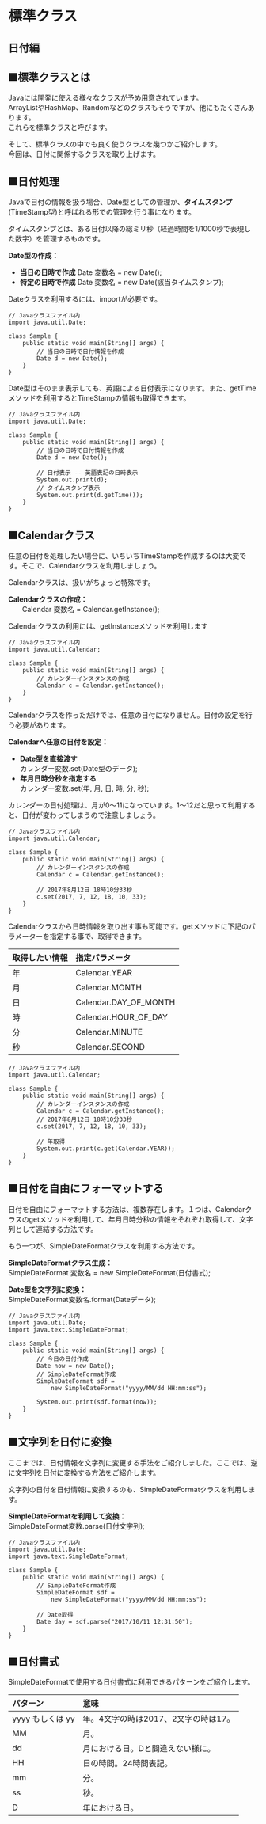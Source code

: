 # 標準クラス
## 日付編

## ■標準クラスとは
Javaには開発に使える様々なクラスが予め用意されています。  
ArrayListやHashMap、Randomなどのクラスもそうですが、他にもたくさんあります。  
これらを標準クラスと呼びます。

そして、標準クラスの中でも良く使うクラスを幾つかご紹介します。  
今回は、日付に関係するクラスを取り上げます。

## ■日付処理
Javaで日付の情報を扱う場合、Date型としての管理か、**タイムスタンプ**(TimeStamp型)と呼ばれる形での管理を行う事になります。

タイムスタンプとは、ある日付以降の総ミリ秒（経過時間を1/1000秒で表現した数字）を管理するものです。

**Date型の作成：**
  * **当日の日時で作成**
  Date 変数名 = new Date();
  * **特定の日時で作成**
  Date 変数名 = new Date(該当タイムスタンプ);

Dateクラスを利用するには、importが必要です。

```
// Javaクラスファイル内
import java.util.Date;

class Sample {
    public static void main(String[] args) {
        // 当日の日時で日付情報を作成
        Date d = new Date();
    }
}
```

Date型はそのまま表示しても、英語による日付表示になります。また、getTimeメソッドを利用するとTimeStampの情報も取得できます。

```
// Javaクラスファイル内
import java.util.Date;

class Sample {
    public static void main(String[] args) {
        // 当日の日時で日付情報を作成
        Date d = new Date();

        // 日付表示 -- 英語表記の日時表示
        System.out.print(d);
        // タイムスタンプ表示
        System.out.print(d.getTime());
    }
}
```

## ■Calendarクラス
任意の日付を処理したい場合に、いちいちTimeStampを作成するのは大変です。そこで、Calendarクラスを利用しましょう。

Calendarクラスは、扱いがちょっと特殊です。

**Calendarクラスの作成：**  
　　Calendar 変数名 = Calendar.getInstance();

Calendarクラスの利用には、getInstanceメソッドを利用します

```
// Javaクラスファイル内
import java.util.Calendar;

class Sample {
    public static void main(String[] args) {
        // カレンダーインスタンスの作成
        Calendar c = Calendar.getInstance();
    }
}

```

Calendarクラスを作っただけでは、任意の日付になりません。日付の設定を行う必要があります。

**Calendarへ任意の日付を設定：**
  * **Date型を直接渡す**  
  カレンダー変数.set(Date型のデータ);
  * **年月日時分秒を指定する**  
  カレンダー変数.set(年, 月, 日, 時, 分, 秒);

カレンダーの日付処理は、月が0～11になっています。1～12だと思って利用すると、日付が変わってしまうので注意しましょう。

```
// Javaクラスファイル内
import java.util.Calendar;

class Sample {
    public static void main(String[] args) {
        // カレンダーインスタンスの作成
        Calendar c = Calendar.getInstance();

        // 2017年8月12日 18時10分33秒
        c.set(2017, 7, 12, 18, 10, 33);
    }
}
```

Calendarクラスから日時情報を取り出す事も可能です。getメソッドに下記のパラメーターを指定する事で、取得できます。

|取得したい情報|指定パラメータ|
|:-|:-|
|年| Calendar.YEAR|
|月|Calendar.MONTH|
|日|Calendar.DAY_OF_MONTH|
|時|Calendar.HOUR_OF_DAY|
|分|Calendar.MINUTE|
|秒|Calendar.SECOND|

```
// Javaクラスファイル内
import java.util.Calendar;

class Sample {
    public static void main(String[] args) {
        // カレンダーインスタンスの作成
        Calendar c = Calendar.getInstance();
        // 2017年8月12日 18時10分33秒
        c.set(2017, 7, 12, 18, 10, 33);

        // 年取得
        System.out.print(c.get(Calendar.YEAR));
    }
}
```

## ■日付を自由にフォーマットする
日付を自由にフォーマットする方法は、複数存在します。１つは、Calendarクラスのgetメソッドを利用して、年月日時分秒の情報をそれぞれ取得して、文字列として連結する方法です。

もう一つが、SimpleDateFormatクラスを利用する方法です。

**SimpleDateFormatクラス生成：**  
SimpleDateFormat 変数名 = new SimpleDateFormat(日付書式);

**Date型を文字列に変換：**  
SimpleDateFormat変数名.format(Dateデータ);

```
// Javaクラスファイル内
import java.util.Date;
import java.text.SimpleDateFormat;

class Sample {
    public static void main(String[] args) {
        // 今日の日付作成
        Date now = new Date();
        // SimpleDateFormat作成
        SimpleDateFormat sdf =
            new SimpleDateFormat("yyyy/MM/dd HH:mm:ss");

        System.out.print(sdf.format(now));
    }
}
```

## ■文字列を日付に変換
ここまでは、日付情報を文字列に変更する手法をご紹介しました。ここでは、逆に文字列を日付に変換する方法をご紹介します。

文字列の日付を日付情報に変換するのも、SimpleDateFormatクラスを利用します。

**SimpleDateFormatを利用して変換：**  
SimpleDateFormat変数.parse(日付文字列);

```
// Javaクラスファイル内
import java.util.Date;
import java.text.SimpleDateFormat;

class Sample {
    public static void main(String[] args) {
        // SimpleDateFormat作成
        SimpleDateFormat sdf =
            new SimpleDateFormat("yyyy/MM/dd HH:mm:ss");

        // Date取得
        Date day = sdf.parse("2017/10/11 12:31:50");
    }
}
```

## ■日付書式
SimpleDateFormatで使用する日付書式に利用できるパターンをご紹介します。

|パターン|意味|
|:-|:-|
|yyyy もしくは yy|年。4文字の時は2017、2文字の時は17。|
|MM|月。|
|dd|月における日。Dと間違えない様に。|
|HH|日の時間。24時間表記。|
|mm|分。|
|ss|秒。|
|D|年における日。|

